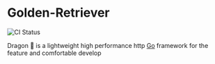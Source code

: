 # Golden-Retriever

![CI Status](https://travis-ci.org/azerothyang/Golden-Retriever.svg?branch=master)

 Dragon 🐲 is a lightweight high performance http [Go](https://golang.org/) framework for the feature and comfortable develop